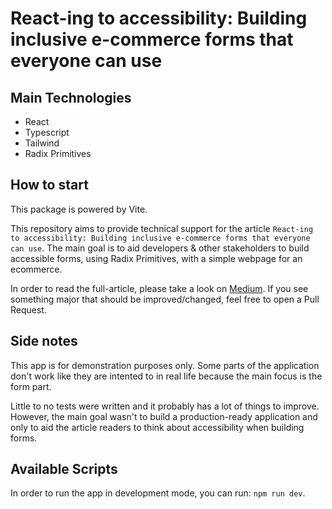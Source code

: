 # React-ing to accessibility: Building inclusive e-commerce forms that everyone can use

## Main Technologies
- React
- Typescript
- Tailwind
- Radix Primitives

## How to start

This package is powered by Vite.

This repository aims to provide technical support for the article `React-ing to accessibility: Building inclusive e-commerce forms that everyone can use`. 
The main goal is to aid developers & other stakeholders to build accessible forms, using Radix Primitives, with a simple webpage for an ecommerce.

In order to read the full-article, please take a look on [Medium](https://changeme).
If you see something major that should be improved/changed, feel free to open a Pull Request.

## Side notes

This app is for demonstration purposes only. Some parts of the application don't work like they are intented to in real life because the main focus is the form part.

Little to no tests were written and it probably has a lot of things to improve. 
However, the main goal wasn't to build a production-ready application and only to aid the article readers to think about accessibility when building forms.

## Available Scripts

In order to run the app in development mode, you can run: `npm run dev`.